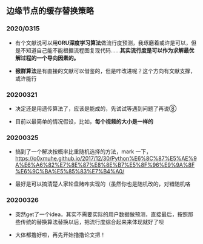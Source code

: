 ## 边缘节点的缓存替换策略

### 2020/0315

* 有个文献说可以用**GRU深度学习算法**做流行度预测，我琢磨着或许是可以，但是不知道自己能不能根据流程图复现代码……**其实流行度是可以作为求解最优解过程的一个导向因素的。**

* **猴群算法**是有直接的文献可以借鉴的，但是咋改进呢？这个方向有文献支撑，或许能行

### 20200321

* 决定还是用遗传算法了，应该是能成的，先试试等遇到问题了再说⑧

* 目前以最简单的情况假设，比如，**每个视频的大小是一样的**


### 20200325

* 搞到了一个解决按概率比重随机选择的方法，mark 一下，https://o0xmuhe.github.io/2017/12/30/Python%E6%8C%87%E5%AE%9A%E6%A6%82%E7%8E%87%E8%8E%B7%E5%8F%96%E9%9A%8F%E6%9C%BA%E5%85%83%E7%B4%A0/ 

* 最好是可以搞清楚人家轮盘赌咋实现的（虽然你也是随机改的，对错随机咯

### 20200326

* 突然get了一个idea，其实不需要实际的用户数据做预测，直接最后，按照那些传统的替换算法替换以后，把流行度综合起来来体现就好了呗

* 大体都撸好啦，再先开始撸撸论文把！